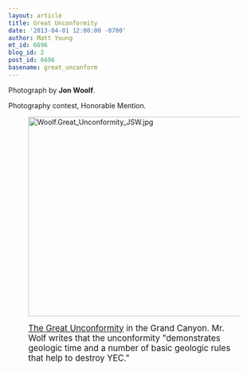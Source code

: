 ```yaml
---
layout: article
title: Great Unconformity
date: '2013-04-01 12:00:00 -0700'
author: Matt Young
mt_id: 6696
blog_id: 2
post_id: 6696
basename: great_unconform
---
```

Photograph by **Jon Woolf**.

Photography contest, Honorable Mention.

<figure>
<img src="/PT/uploads/2013/Woolf.Great_Unconformity_JSW.jpg" alt="Woolf.Great_Unconformity_JSW.jpg" width="600" height="401" />
<figcaption markdown="span">

<big>[The Great Unconformity](http://www.lpi.usra.edu/science/treiman/greatdesert/workshop/greatunconf/) in the Grand Canyon.  Mr. Wolf writes that the unconformity "demonstrates geologic time and a number of basic geologic rules that help to destroy YEC."</big> 


</figcaption>
</figure>
